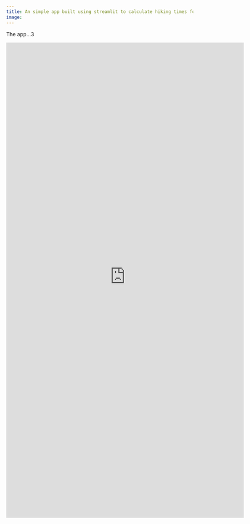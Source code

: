 ```yaml
---
title: An simple app built using streamlit to calculate hiking times for walks. 
image: 
---  
```


The app...3

<iframe src="https://rich970-hiking-trip-app-hiking-trip-app-0f5ced.streamlit.app/?embedded=true"
		frameborder="0"
		marginheight="0"
		marginwidth="0"
		width="640"
		height="1280"
		scrolling="auto">
</iframe>